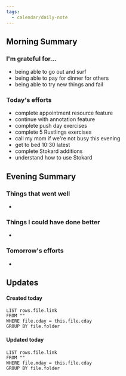 ```yaml
---
tags:
  - calendar/daily-note
---
```


## Morning Summary

### I'm grateful for...

- being able to go out and surf
- being able to pay for dinner for others
- being able to try new things and fail

### Today's efforts

- complete appointment resource feature
- continue with annotation feature
- complete push day exercises
- complete 5 Rustlings exercises
- call my mom if we're not busy this evening
- get to bed 10:30 latest
- complete Stokard additions
- understand how to use Stokard

## Evening Summary

### Things that went well

-

### Things I could have done better

-

### Tomorrow's efforts

-

## Updates

#### Created today

```dataview
LIST rows.file.link
FROM ""
WHERE file.cday = this.file.cday
GROUP BY file.folder
```

#### Updated today

```dataview
LIST rows.file.link
FROM ""
WHERE file.mday = this.file.cday
GROUP BY file.folder
```

